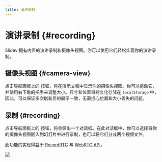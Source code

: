 ```yaml
---
title: 演讲录制
---
```


# 演讲录制 {#recording}

Slidev 拥有内置的演讲录制和摄像头视图。你可以使用它们轻松实现你的演讲录制。

## 摄像头视图 {#camera-view}

点击导航面板上的 <carbon-user-avatar class="inline-icon-btn"/> 按钮，将在演示文稿中显示你的摄像头视图。你可以拖动它，并使用右下角的把手来调整大小。尺寸和位置将持久化存储在 `localStorage` 中，因此，可以保证多次刷新后的展示一致，无需担心位置和大小丢失的问题。

<TheTweet id="1395006771027120133" />

## 录制 {#recording}

点击导航面板上的 <carbon-video class="inline-icon-btn"/> 按钮，将会弹出一个对话框。在此对话框中，你可以选择将你的摄像头视图嵌入到幻灯片中进行录制，也可以将它们分成两个视频文件。

此功能的实现得益于 [RecordRTC](https://github.com/muaz-khan/RecordRTC) 与 [WebRTC API](https://webrtc.org/)。

![](/screenshots/recording.png)
